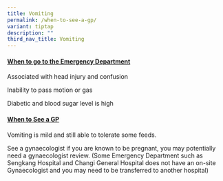 ```yaml
---
title: Vomiting
permalink: /when-to-see-a-gp/
variant: tiptap
description: ""
third_nav_title: Vomiting
---
```

<h4><strong><u>When to go to the Emergency Department</u></strong></h4>
<p></p>
<p>Associated with head injury and confusion</p>
<p></p>
<p>Inability to pass motion or gas</p>
<p></p>
<p>Diabetic and blood sugar level is high</p>
<p></p>
<p></p>
<h4><strong><u>When to See a GP</u></strong></h4>
<p></p>
<p>Vomiting is mild and still able to tolerate some feeds.</p>
<p></p>
<p>See a gynaecologist if you are known to be pregnant, you may potentially
need a gynaecologist review. (Some Emergency Department such as Sengkang
Hospital and Changi General Hospital does not have an on-site Gynaecologist
and you may need to be transferred to another hospital)</p>
